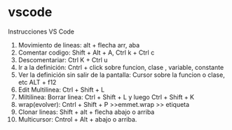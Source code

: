 # vscode
Instrucciones VS Code


1. Movimiento de lineas: alt + flecha arr, aba
2. Comentar codigo:  Shift + Alt + A,  Ctrl k + Ctrl  c
3. Descomentariar:  Ctrl K + Ctrl u
4. Ir a la definición: Cntrl + click sobre funcion, clase , variable, constante
5. Ver la definición sin salir de la pantalla: Cursor sobre la funcion o clase, etc ALT + f12
6. Edit Multilinea: Ctrl + Shift + L
7. Miltilinea: Borrar linea: Ctrl + Shift + L y luego Ctrl + Shift + K
8. wrap(evolver): Cntrl + Shift + P >>emmet.wrap >> etiqueta
9. Clonar lineas: Shift + alt + flecha abajo o arriba
10. Multicursor: Cntrol + Alt + abajo o arriba.
